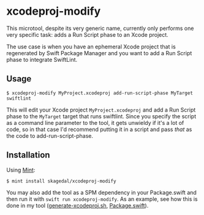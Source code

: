 # xcodeproj-modify

This microtool, despite its very generic name, currently only performs one very specific task: adds a Run Script phase to an Xcode project. 

The use case is when you have an ephemeral Xcode project that is regenerated by Swift Package Manager and you want to add a Run Script phase to integrate SwiftLint. 

## Usage

```shell
$ xcodeproj-modify MyProject.xcodeproj add-run-script-phase MyTarget swiftlint
```

This will edit your Xcode project `MyProject.xcodeproj` and add a Run Script phase to the `MyTarget` target that runs swiftlint.  Since you specify the script as a command line parameter to the tool, it gets unwieldy if it's a lot of code, so in that case I'd recommend putting it in a script and pass _that_ as the code to add-run-script-phase.


## Installation

Using [Mint](https://github.com/yonaskolb/Mint): 

```shell
$ mint install skagedal/xcodeproj-modify
```

You may also add the tool as a SPM dependency in your Package.swift and then run it with `swift run xcodeproj-modify`.  As an example, see how this is done in my tool ([generate-xcodeproj.sh](https://github.com/skagedal/appicon-generator/blob/master/generate-xcodeproj.sh), [Package.swift](https://github.com/skagedal/appicon-generator/blob/master/Package.swift)).